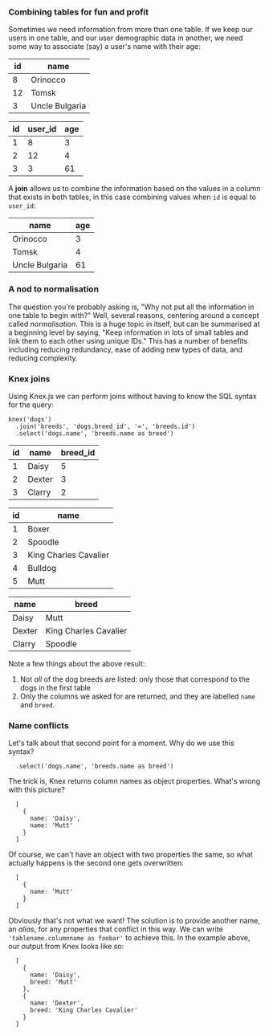 ### Combining tables for fun and profit

Sometimes we need information from more than one table. If we keep our users in one table, and our user demographic data in another, we need some way to associate (say) a user's name with their age:

| id | name           |
|----|----------------|
| 8  | Orinocco       |
| 12 | Tomsk          |
| 3  | Uncle Bulgaria |

| id | user_id | age |
|----|---------|-----|
| 1  | 8       | 3   |
| 2  | 12      | 4   |
| 3  | 3       | 61  |

A **join** allows us to combine the information based on the values in a column that exists in both tables, in this case combining values when `id` is equal to `user_id`:

| name           | age |
|----------------|-----|
| Orinocco       | 3   |
| Tomsk          | 4   |
| Uncle Bulgaria | 61  |


### A nod to normalisation

The question you're probably asking is, "Why not put all the information in one table to begin with?" Well, several reasons, centering around a concept called _normalisation_. This is a huge topic in itself, but can be summarised at a beginning level by saying, "Keep information in lots of small tables and link them to each other using unique IDs." This has a number of benefits including reducing redundancy, ease of adding new types of data, and reducing complexity. 


### Knex joins

Using Knex.js we can perform joins without having to know the SQL syntax for the query:

```
knex('dogs')
  .join('breeds', 'dogs.breed_id', '=', 'breeds.id')
  .select('dogs.name', 'breeds.name as breed')
```

| id | name   | breed_id |
|----|--------|----------|
| 1  | Daisy  | 5        |
| 2  | Dexter | 3        |
| 3  | Clarry | 2        |

| id | name                  |
|----|-----------------------|
| 1  | Boxer                 |
| 2  | Spoodle               |
| 3  | King Charles Cavalier |
| 4  | Bulldog               |
| 5  | Mutt                  |

| name      | breed                 |
|-----------|-----------------------|
| Daisy     | Mutt                  |
| Dexter    | King Charles Cavalier |
| Clarry    | Spoodle               |

Note a few things about the above result:

 1. Not _all_ of the dog breeds are listed: only those that correspond to the dogs in the first table
 2. Only the columns we asked for are returned, and they are labelled `name` and `breed`.


### Name conflicts

Let's talk about that second point for a moment. Why do we use this syntax?
```
  .select('dogs.name', 'breeds.name as breed')
```
The trick is, Knex returns column names as object properties. What's wrong with this picture?
```
  [ 
    {
      name: 'Daisy',
      name: 'Mutt'
    }
  ]
```
Of course, we can't have an object with two properties the same, so what actually happens is the second one gets overwritten:
```
  [
    {
      name: 'Mutt'
    }
  ]
```
Obviously that's not what we want! The solution is to provide another name, an _alias_, for any properties that conflict in this way. We can write `'tablename.columnname as foobar'` to achieve this. In the example above, our output from Knex looks like so:
```
  [
    {
      name: 'Daisy',
      breed: 'Mutt'
    },
    {
      name: 'Dexter',
      breed: 'King Charles Cavalier'
    }
  ]
```
